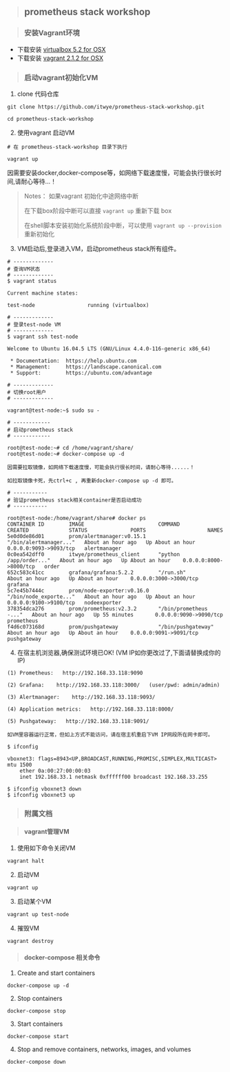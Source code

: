 > ## prometheus stack workshop

> ### 安装Vagrant环境

- 下载安装 [virtualbox 5.2 for OSX](https://download.virtualbox.org/virtualbox/5.2.18/VirtualBox-5.2.18-124319-OSX.dmg)
- 下载安装 [vagrant 2.1.2 for OSX](https://releases.hashicorp.com/vagrant/2.1.2/vagrant_2.1.2_x86_64.dmg) 

> ### 启动vagrant初始化VM

1. clone 代码仓库

```
git clone https://github.com/itwye/prometheus-stack-workshop.git

cd prometheus-stack-workshop
```

2. 使用vagrant 启动VM
```
# 在 prometheus-stack-workshop 目录下执行

vagrant up
```

因需要安装docker,docker-compose等，如网络下载速度慢，可能会执行很长时间,请耐心等待...！

> Notes： 如果vagrant 初始化中途网络中断
> 
> 在下载box阶段中断可以直接 `vagrant up` 重新下载 box
> 
> 在shell脚本安装初始化系统阶段中断，可以使用 `vagrant up --provision` 重新初始化


3. VM启动后,登录进入VM，启动prometheus stack所有组件。  

```
# -------------
# 查询VM状态
# -------------
$ vagrant status

Current machine states:

test-node                 running (virtualbox)

# -------------
# 登录test-node VM
# -------------
$ vagrant ssh test-node

Welcome to Ubuntu 16.04.5 LTS (GNU/Linux 4.4.0-116-generic x86_64)

 * Documentation:  https://help.ubuntu.com
 * Management:     https://landscape.canonical.com
 * Support:        https://ubuntu.com/advantage

# -------------
# 切换root用户
# -------------

vagrant@test-node:~$ sudo su -

# ------------
# 启动prometheus stack
# ------------

root@test-node:~# cd /home/vagrant/share/
root@test-node:~# docker-compose up -d

因需要拉取镜像，如网络下载速度慢，可能会执行很长时间，请耐心等待......！

如拉取镜像卡死，先ctrl+c , 再重新docker-compose up -d 即可。

# -----------
# 验证prometheus stack相关container是否启动成功
# -----------

root@test-node:/home/vagrant/share# docker ps
CONTAINER ID        IMAGE                        COMMAND                  CREATED             STATUS              PORTS                    NAMES
5e0d0de86d01        prom/alertmanager:v0.15.1    "/bin/alertmanager..."   About an hour ago   Up About an hour    0.0.0.0:9093->9093/tcp   alertmanager
0c0ea542dff0        itwye/prometheus_client      "python /app/order..."   About an hour ago   Up About an hour    0.0.0.0:8000->8000/tcp   order
652c583c41cc        grafana/grafana:5.2.2        "/run.sh"                About an hour ago   Up About an hour    0.0.0.0:3000->3000/tcp   grafana
5c7e45b7444c        prom/node-exporter:v0.16.0   "/bin/node_exporte..."   About an hour ago   Up About an hour    0.0.0.0:9100->9100/tcp   nodeexporter
378354dca276        prom/prometheus:v2.3.2       "/bin/prometheus -..."   About an hour ago   Up 55 minutes       0.0.0.0:9090->9090/tcp   prometheus
f4d6c073168d        prom/pushgateway             "/bin/pushgateway"       About an hour ago   Up About an hour    0.0.0.0:9091->9091/tcp   pushgateway

```

4. 在宿主机浏览器,确保测试环境已OK! (VM IP如你更改过了,下面请替换成你的IP)

```
(1) Prometheus:   http://192.168.33.118:9090

(2) Grafana:    http://192.168.33.118:3000/   (user/pwd: admin/admin)

(3) Alertmanager:    http://192.168.33.118:9093/

(4) Application metrics:   http://192.168.33.118:8000/

(5) Pushgateway:   http://192.168.33.118:9091/
```

```
如VM里容器运行正常，但如上方式不能访问，请在宿主机重启下VM IP网段所在网卡即可。

$ ifconfig

vboxnet3: flags=8943<UP,BROADCAST,RUNNING,PROMISC,SIMPLEX,MULTICAST> mtu 1500
	ether 0a:00:27:00:00:03
	inet 192.168.33.1 netmask 0xffffff00 broadcast 192.168.33.255

$ ifconfig vboxnet3 down
$ ifconfig vboxnet3 up

```

> ### 附属文档

> #### vagrant管理VM

1. 使用如下命令关闭VM
```
vagrant halt
```

2. 启动VM
```
vagrant up
```

3. 启动某个VM
```
vagrant up test-node
```

4. 摧毁VM
```
vagrant destroy
```

> #### docker-compose 相关命令

1. Create and start containers
```
docker-compose up -d
```

2. Stop containers
```
docker-compose stop
```

3. Start containers
```
docker-compose start
```

4. Stop and remove containers, networks, images, and volumes
```
docker-compose down
```